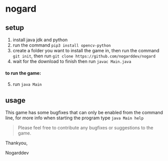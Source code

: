 # nogard
## setup
1) install java jdk and python
2) run the command `pip3 install opencv-python`
3) create a folder you want to install the game in, then run the command `git init`, then run `git clone https://github.com/nogarddev/nogard`
4) wait for the download to finish then run `javac Main.java`
#### to run the game:
5) run `java Main`
## usage
This game has some bugfixes that can only be enabled from the command line, for more info when starting the program type `java Main help`

> Please feel free to contribute any bugfixes or suggestions to the game.

Thankyou,

Nogarddev
